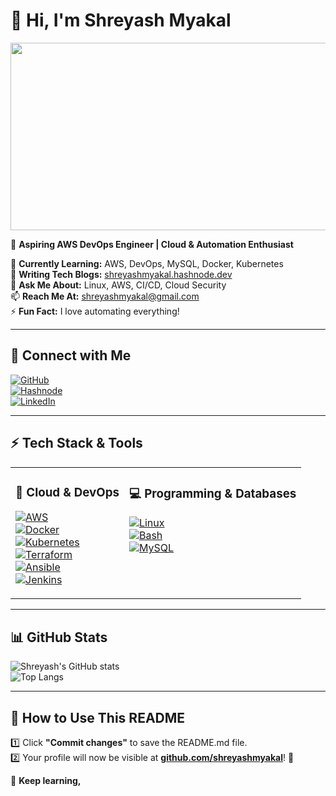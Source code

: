 # 👋 Hi, I'm Shreyash Myakal  
<img src="https://gifdb.com/images/high/anime-couple-kimi-ni-todoke-walking-rhkaxcy9tojdmcsl.gif" width="680" height="300"/>  

🚀 **Aspiring AWS DevOps Engineer | Cloud & Automation Enthusiast**  

🌱 **Currently Learning:** AWS, DevOps, MySQL, Docker, Kubernetes  
📝 **Writing Tech Blogs:** [shreyashmyakal.hashnode.dev](https://shreyashmyakal.hashnode.dev/)  
💬 **Ask Me About:** Linux, AWS, CI/CD, Cloud Security  
📫 **Reach Me At:** shreyashmyakal@gmail.com  
⚡ **Fun Fact:** I love automating everything!  

---

## 🔗 **Connect with Me**  
[![GitHub](https://cdn-icons-png.flaticon.com/512/25/25231.png)](https://github.com/shreyashmyakal)  
[![Hashnode](https://encrypted-tbn0.gstatic.com/images?q=tbn:ANd9GcQcvAnVJmM4Udt7d7aPttkr7CCgjzQMrkpR6w&s)](https://shreyashmyakal.hashnode.dev/)  
[![LinkedIn](https://static.vecteezy.com/system/resources/previews/018/930/480/non_2x/linkedin-logo-linkedin-icon-transparent-free-png.png)](https://www.linkedin.com/in/shreyash-myakal-2aa801219/)  

---

## ⚡ **Tech Stack & Tools**  

<table>
<tr>
<td valign="top">

### 🚀 **Cloud & DevOps**  
[![AWS](https://img.shields.io/badge/-AWS-FF9900?style=for-the-badge&logo=amazonaws&logoColor=white)](https://aws.amazon.com/)  
[![Docker](https://img.shields.io/badge/-Docker-2496ED?style=for-the-badge&logo=docker&logoColor=white)](https://www.docker.com/)  
[![Kubernetes](https://img.shields.io/badge/-Kubernetes-326CE5?style=for-the-badge&logo=kubernetes&logoColor=white)](https://kubernetes.io/)  
[![Terraform](https://img.shields.io/badge/-Terraform-623CE4?style=for-the-badge&logo=terraform&logoColor=white)](https://www.terraform.io/)  
[![Ansible](https://img.shields.io/badge/-Ansible-EE0000?style=for-the-badge&logo=ansible&logoColor=white)](https://www.ansible.com/)  
[![Jenkins](https://img.shields.io/badge/-Jenkins-D24939?style=for-the-badge&logo=jenkins&logoColor=white)](https://www.jenkins.io/)  

</td>
<td valign="top">

### 💻 **Programming & Databases**  
[![Linux](https://img.shields.io/badge/-Linux-FCC624?style=for-the-badge&logo=linux&logoColor=black)](https://www.linux.org/)  
[![Bash](https://img.shields.io/badge/-Bash-4EAA25?style=for-the-badge&logo=gnu-bash&logoColor=white)](https://www.gnu.org/software/bash/)  
[![MySQL](https://img.shields.io/badge/-MySQL-4479A1?style=for-the-badge&logo=mysql&logoColor=white)](https://www.mysql.com/)  

</td>
</tr>
</table>

---

## 📊 **GitHub Stats**  
![Shreyash's GitHub stats](https://github-readme-stats.vercel.app/api?username=shreyashmyakal&show_icons=true&theme=radical)  
![Top Langs](https://github-readme-stats.vercel.app/api/top-langs/?username=shreyashmyakal&layout=compact&theme=radical)  

---

## 🎯 **How to Use This README**  
1️⃣ Click **"Commit changes"** to save the README.md file.  
2️⃣ Your profile will now be visible at **[github.com/shreyashmyakal](https://github.com/shreyashmyakal)**! 🎉  

🚀 **Keep learning,**
